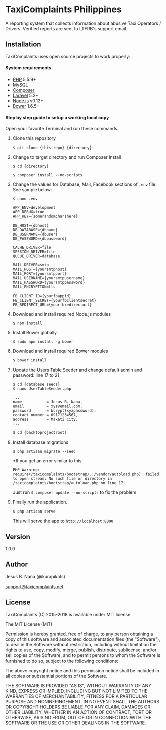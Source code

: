 # TaxiComplaints Philippines
A reporting system that collects information about abusive Taxi Operators / Drivers. Verified reports are sent to LTFRB's support email.

## Installation
TaxiComplaints uses open source projects to work properly:

#### System requirements
  - [PHP] 5.5.9+
  - [MySQL]
  - [Composer]
  - [Laravel] 5.2+
  - [Node.js] v0.12+
  - [Bower] 1.6.5+

#### Step by step guide to setup a working local copy
Open your favorite Terminal and run these commands.
  1. Clone this repository
     ```
     $ git clone {this repo} {directory}
     ```
  2. Change to target directory and run Composer Install
     ```
     $ cd {directory}

     $ composer install --no-scripts
     ```
    
  3. Change the values for Database, Mail, Facebook sections of `.env` file.
     See sample below:
     ```
     $ nano .env

     APP_ENV=development
     APP_DEBUG=true
     APP_KEY={somerandomcharshere}

     DB_HOST={dbhost}
     DB_DATABASE={dbname}
     DB_USERNAME={dbuser}
     DB_PASSWORD={dbpassword}

     CACHE_DRIVER=file
     SESSION_DRIVER=file
     QUEUE_DRIVER=database

     MAIL_DRIVER=smtp
     MAIL_HOST={yoursmtphost}
     MAIL_PORT={yoursmtpport}
     MAIL_USERNAME={yoursmtpusername}
     MAIL_PASSWORD={yoursmtppassword}
     MAIL_ENCRYPTION=tls

     FB_CLIENT_ID={yourfbappid}
     FB_CLIENT_SECRET={yourfbclientsecret}
     FB_REDIRECT_URL={yourfbredirecturl}
     ```
  4. Download and install required Node.js modules
     ```
     $ npm install
     ```
  5. Install Bower globally.
     ```
     $ sudo npm install -g bower
     ```
  6. Download and install required Bower modules
     ```
     $ bower install
     ```
  7. Update the Users Table Seeder and change default admin and password: line 17 to 21
     ```
     $ cd {database seeds}
     $ nano UserTableSeeder.php

     ...
     name           = Jesus B. Nana,
     email          = xyz@email.com,
     password       = bcrypt(xyzpassword),
     contact_number = 09171234567,
     address        = Makati City,
     ...

     $ cd {backtoprojectroot}
     ```
  8. Install database migrations
     ```
     $ php artisan migrate --seed
     ```
     
     *If you get an error similar to this: 
     ```
     PHP Warning:  require(/taxicomplaints/bootstrap/../vendor/autoload.php): failed to open stream: No such file or directory in /taxicomplaints/bootstrap/autoload.php on line 17
     ```
     Just run `$ composer update --no-scripts` to fix the problem
    
  9. Finally run the application.
     ```
     $ php artisan serve
     ```
     This will serve the app to `http://localhost:8000`

## Version
1.0.0

## Author
Jesus B. Nana (@kurapikats)

support@taxicomplaints.net

## License
TaxiComplaints (C) 2015-2018 is available under MIT license.

The MIT License (MIT)

Permission is hereby granted, free of charge, to any person obtaining a copy of this software and associated documentation files (the "Software"), to deal in the Software without restriction, including without limitation the rights to use, copy, modify, merge, publish, distribute, sublicense, and/or sell copies of the Software, and to permit persons to whom the Software is furnished to do so, subject to the following conditions:

The above copyright notice and this permission notice shall be included in all copies or substantial portions of the Software.

THE SOFTWARE IS PROVIDED "AS IS", WITHOUT WARRANTY OF ANY KIND, EXPRESS OR IMPLIED, INCLUDING BUT NOT LIMITED TO THE WARRANTIES OF MERCHANTABILITY, FITNESS FOR A PARTICULAR PURPOSE AND NONINFRINGEMENT. IN NO EVENT SHALL THE AUTHORS OR COPYRIGHT HOLDERS BE LIABLE FOR ANY CLAIM, DAMAGES OR OTHER LIABILITY, WHETHER IN AN ACTION OF CONTRACT, TORT OR OTHERWISE, ARISING FROM, OUT OF OR IN CONNECTION WITH THE SOFTWARE OR THE USE OR OTHER DEALINGS IN THE SOFTWARE.

   [php]: <http://php.net>
   [mysql]: <http://mysql.com>
   [composer]: <http://getcomposer.org>
   [laravel]: <http://laravel.com>
   [node.js]: <http://nodejs.org>
   [bower]: <http://bower.io>
